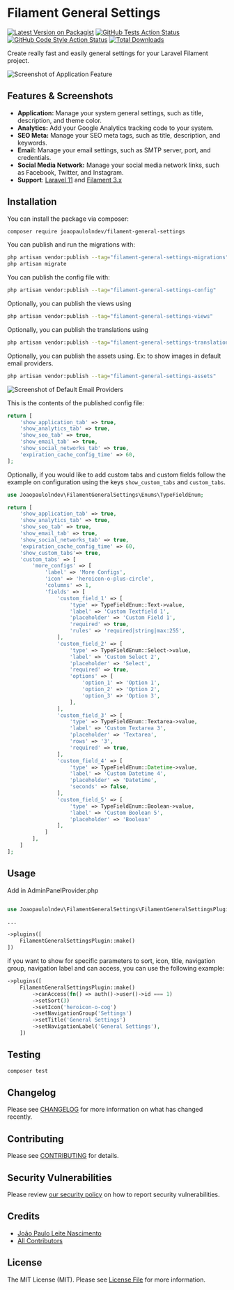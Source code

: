 # Filament General Settings

[![Latest Version on Packagist](https://img.shields.io/packagist/v/joaopaulolndev/filament-general-settings.svg?style=flat-square)](https://packagist.org/packages/joaopaulolndev/filament-general-settings)
[![GitHub Tests Action Status](https://img.shields.io/github/actions/workflow/status/joaopaulolndev/filament-general-settings/run-tests.yml?branch=main&label=tests&style=flat-square)](https://github.com/joaopaulolndev/filament-general-settings/actions?query=workflow%3Arun-tests+branch%3Amain)
[![GitHub Code Style Action Status](https://img.shields.io/github/actions/workflow/status/joaopaulolndev/filament-general-settings/fix-php-code-style-issues.yml?branch=main&label=code%20style&style=flat-square)](https://github.com/joaopaulolndev/filament-general-settings/actions?query=workflow%3A"Fix+PHP+code+style+issues"+branch%3Amain)
[![Total Downloads](https://img.shields.io/packagist/dt/joaopaulolndev/filament-general-settings.svg?style=flat-square)](https://packagist.org/packages/joaopaulolndev/filament-general-settings)



Create really fast and easily general settings for your Laravel Filament project.

<div class="filament-hidden">
    
![Screenshot of Application Feature](https://raw.githubusercontent.com/joaopaulolndev/filament-general-settings/main/art/joaopaulolndev-filament-general-settings.jpg)

</div>

## Features & Screenshots

- **Application:** Manage your system general settings, such as title, description, and theme color.
- **Analytics:** Add your Google Analytics tracking code to your system.
- **SEO Meta:** Manage your SEO meta tags, such as title, description, and keywords.
- **Email:** Manage your email settings, such as SMTP server, port, and credentials.
- **Social Media Network:** Manage your social media network links, such as Facebook, Twitter, and Instagram.
- **Support**: [Laravel 11](https://laravel.com) and [Filament 3.x](https://filamentphp.com)

## Installation

You can install the package via composer:

```bash
composer require joaopaulolndev/filament-general-settings
```

You can publish and run the migrations with:

```bash
php artisan vendor:publish --tag="filament-general-settings-migrations"
php artisan migrate
```

You can publish the config file with:

```bash
php artisan vendor:publish --tag="filament-general-settings-config"
```

Optionally, you can publish the views using

```bash
php artisan vendor:publish --tag="filament-general-settings-views"
```

Optionally, you can publish the translations using

```bash
php artisan vendor:publish --tag="filament-general-settings-translations"
```

Optionally, you can publish the assets using. 
Ex: to show images in default email providers.
```bash
php artisan vendor:publish --tag="filament-general-settings-assets"
```

![Screenshot of Default Email Providers](https://raw.githubusercontent.com/joaopaulolndev/filament-general-settings/main/art/default_email_provider_images.png)


This is the contents of the published config file:

```php
return [
    'show_application_tab' => true,
    'show_analytics_tab' => true,
    'show_seo_tab' => true,
    'show_email_tab' => true,
    'show_social_networks_tab' => true,
    'expiration_cache_config_time' => 60,
];
```

Optionally, if you would like to add custom tabs and custom fields follow the example on configuration using the keys `show_custom_tabs` and `custom_tabs`.

```php
use Joaopaulolndev\FilamentGeneralSettings\Enums\TypeFieldEnum;

return [
    'show_application_tab' => true,
    'show_analytics_tab' => true,
    'show_seo_tab' => true,
    'show_email_tab' => true,
    'show_social_networks_tab' => true,
    'expiration_cache_config_time' => 60,
    'show_custom_tabs'=> true,
    'custom_tabs' => [
        'more_configs' => [
            'label' => 'More Configs',
            'icon' => 'heroicon-o-plus-circle',
            'columns' => 1,
            'fields' => [
                'custom_field_1' => [
                    'type' => TypeFieldEnum::Text->value,
                    'label' => 'Custom Textfield 1',
                    'placeholder' => 'Custom Field 1',
                    'required' => true,
                    'rules' => 'required|string|max:255',
                ],
                'custom_field_2' => [
                    'type' => TypeFieldEnum::Select->value,
                    'label' => 'Custom Select 2',
                    'placeholder' => 'Select',
                    'required' => true,
                    'options' => [
                        'option_1' => 'Option 1',
                        'option_2' => 'Option 2',
                        'option_3' => 'Option 3',
                    ],
                ],
                'custom_field_3' => [
                    'type' => TypeFieldEnum::Textarea->value,
                    'label' => 'Custom Textarea 3',
                    'placeholder' => 'Textarea',
                    'rows' => '3',
                    'required' => true,
                ],
                'custom_field_4' => [
                    'type' => TypeFieldEnum::Datetime->value,
                    'label' => 'Custom Datetime 4',
                    'placeholder' => 'Datetime',
                    'seconds' => false,
                ],
                'custom_field_5' => [
                    'type' => TypeFieldEnum::Boolean->value,
                    'label' => 'Custom Boolean 5',
                    'placeholder' => 'Boolean'
                ],
            ]
        ],
    ]
];
```

## Usage
Add in AdminPanelProvider.php
```php

use Joaopaulolndev\FilamentGeneralSettings\FilamentGeneralSettingsPlugin;

...

->plugins([
    FilamentGeneralSettingsPlugin::make()
])
```
if you want to show for specific parameters to sort, icon, title, navigation group, navigation label and can access, you can use the following example:
```php
->plugins([
    FilamentGeneralSettingsPlugin::make()
        ->canAccess(fn() => auth()->user()->id === 1)
        ->setSort(3)
        ->setIcon('heroicon-o-cog')
        ->setNavigationGroup('Settings')
        ->setTitle('General Settings')
        ->setNavigationLabel('General Settings'),
    ])
```

## Testing

```bash
composer test
```

## Changelog

Please see [CHANGELOG](CHANGELOG.md) for more information on what has changed recently.

## Contributing

Please see [CONTRIBUTING](.github/CONTRIBUTING.md) for details.

## Security Vulnerabilities

Please review [our security policy](../../security/policy) on how to report security vulnerabilities.

## Credits

- [João Paulo Leite Nascimento](https://github.com/joaopaulolndev)
- [All Contributors](../../contributors)

## License

The MIT License (MIT). Please see [License File](LICENSE.md) for more information.
